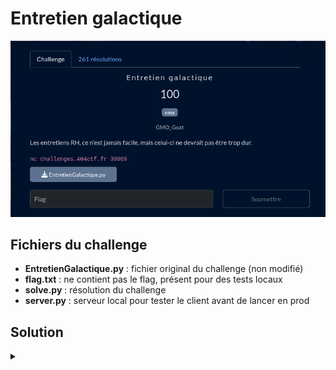 # Entretien galactique

![challenge](challenge.png)

## Fichiers du challenge

* **EntretienGalactique.py** : fichier original du challenge (non modifié)
* **flag.txt** : ne contient pas le flag, présent pour des tests locaux
* **solve.py** : résolution du challenge
* **server.py** : serveur local pour tester le client avant de lancer en prod

<h2>Solution</h2>

<details>
<summary></summary>

Il s'agit de résoudre un système à trois inconnues et trois équations. On trouve après quelques recherches la librairie [sympy](https://www.sympy.org/en/index.html) qui permet de résoudre ce type de problème.

</details>
